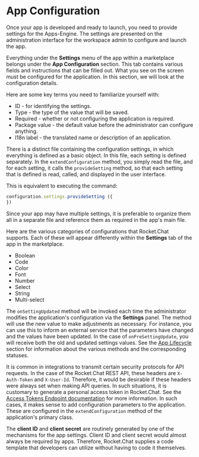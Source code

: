 # App Configuration

Once your app is developed and ready to launch, you need to provide settings for the Apps-Engine. The settings are presented on the administration interface for the workspace admin to configure and launch the app.

Everything under the **Settings** menu of the app within a marketplace belongs under the **App Configuration** section. This tab contains various fields and instructions that can be filled out. What you see on the screen must be configured for the application. In this section, we will look at the configuration details.

Here are some key terms you need to familiarize yourself with:&#x20;

* ID - for identifying the settings.
* Type - the type of the value that will be saved.
* Required - whether or not configuring the application is required.
* Package value - the default value before the administrator can configure anything.
* I18n label - the translated name or description of an application.

There is a distinct file containing the configuration settings, in which everything is defined as a basic object. In this file, each setting is defined separately. In the `extendConfiguration` method, you simply read the file, and for each setting, it calls the `provideSetting` method, so that each setting that is defined is read, called, and displayed in the user interface.&#x20;

This is equivalent to executing the command:&#x20;

```typescript
configuration.settings.provideSetting ({
})
```

Since your app may have multiple settings, it is preferable to organize them all in a separate file and reference them as required in the app's main file.&#x20;

Here are the various categories of configurations that Rocket.Chat supports. Each of these will appear differently within the **Settings** tab of the app in the marketplace.&#x20;

* Boolean
* Code
* Color
* Font
* Number
* Select
* String
* Multi-select

The `onSettingUpdated` method will be invoked each time the administrator modifies the application's configuration via the **Settings** panel. The method will use the new value to make adjustments as necessary. For instance, you can use this to inform an external service that the parameters have changed and the values have been updated. In the case of `onPreSettingUpdate`, you will receive both the old and updated settings values. See the [App Lifecycle](understanding-app-lifecycle.md) section for information about the various methods and the corresponding statuses.

It is common in integrations to transmit certain security protocols for API requests. In the case of the Rocket.Chat REST API, these headers are `X-Auth-Token` and `X-User-Id`. Therefore, it would be desirable if these headers were always set when making API queries. In such situations, it is customary to generate a personal access token in Rocket.Chat. See the [Access Tokens Endpoint documentation](https://developer.rocket.chat/reference/api/rest-api/endpoints/other-important-endpoints/access-tokens-endpoints) for more information. In such cases, it makes sense to add configuration parameters to the application. These are configured in the `extendConfiguration` method of the application's primary class.&#x20;

The **client ID** and **client secret** are routinely generated by one of the mechanisms for the app settings. Client ID and client secret would almost always be required by apps. Therefore, Rocket.Chat supplies a code template that developers can utilize without having to code it themselves.
